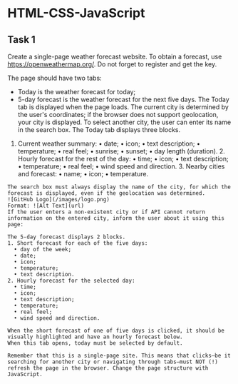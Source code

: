 # HTML-CSS-JavaScript

## Task 1
  Create a single-page weather forecast website.
  To obtain a forecast, use https://openweathermap.org/. Do not forget to register and get the key.

  The page should have two tabs:
  - Today is the weather forecast for today;
  - 5-day forecast is the weather forecast for the next five days.
  The Today tab is displayed when the page loads. The current city is determined by the user's coordinates; if the browser does not support geolocation, your city is displayed. To select another city, the user can enter its name in the search box.
  The Today tab displays three blocks.
  1. Current weather summary:
    • date;
    • icon;
    • text description;
    • temperature;
    • real feel;
    • sunrise;
    • sunset;
    • day length (duration).
    2. Hourly forecast for the rest of the day:
      • time;
      • icon;
      • text description;
      • temperature;
      • real feel;
      • wind speed and direction.
    3. Nearby cities and forecast:
      • name;
      • icon;
      • temperature.
      
    The search box must always display the name of the city, for which the forecast is displayed, even if the geolocation was determined.
    ![GitHub Logo](/images/logo.png)
    Format: ![Alt Text](url)
    If the user enters a non-existent city or if API cannot return information on the entered city, inform the user about it using this page:

    The 5-day forecast displays 2 blocks.
    1. Short forecast for each of the five days:
      • day of the week;
      • date;
      • icon;
      • temperature;
      • text description.
    2. Hourly forecast for the selected day:
      • time;
      • icon;
      • text description;
      • temperature;
      • real feel;
      • wind speed and direction.

    When the short forecast of one of five days is clicked, it should be visually highlighted and have an hourly forecast below.
    When this tab opens, today must be selected by default.

    Remember that this is a single-page site. This means that clicks—be it searching for another city or navigating through tabs—must NOT (!) refresh the page in the browser. Change the page structure with JavaScript.
